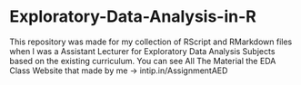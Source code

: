 # Exploratory-Data-Analysis-in-R
This repository was made for my collection of RScript and RMarkdown files when I was a Assistant Lecturer for Exploratory Data Analysis Subjects based on the existing curriculum.
You can see All The Material the EDA Class Website that made by me -> intip.in/AssignmentAED 

